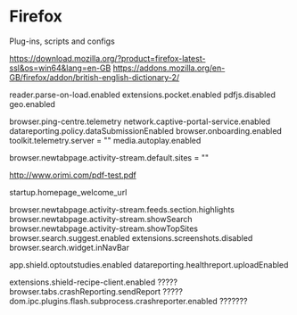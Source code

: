 # Firefox
Plug-ins, scripts and configs


https://download.mozilla.org/?product=firefox-latest-ssl&os=win64&lang=en-GB
https://addons.mozilla.org/en-GB/firefox/addon/british-english-dictionary-2/


reader.parse-on-load.enabled
extensions.pocket.enabled
pdfjs.disabled
geo.enabled

browser.ping-centre.telemetry
network.captive-portal-service.enabled
datareporting.policy.dataSubmissionEnabled
browser.onboarding.enabled
toolkit.telemetry.server = ""
media.autoplay.enabled

browser.newtabpage.activity-stream.default.sites = ""



http://www.orimi.com/pdf-test.pdf


startup.homepage_welcome_url

browser.newtabpage.activity-stream.feeds.section.highlights
browser.newtabpage.activity-stream.showSearch
browser.newtabpage.activity-stream.showTopSites
browser.search.suggest.enabled
extensions.screenshots.disabled
browser.search.widget.inNavBar

app.shield.optoutstudies.enabled
datareporting.healthreport.uploadEnabled

extensions.shield-recipe-client.enabled	?????
browser.tabs.crashReporting.sendReport	?????
dom.ipc.plugins.flash.subprocess.crashreporter.enabled	???????

